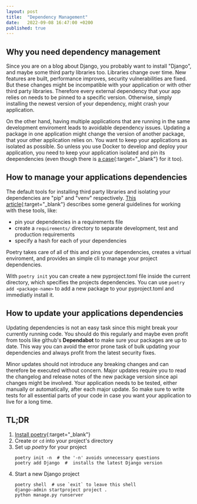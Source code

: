 ```yaml
---
layout: post
title:  "Dependency Management"
date:   2022-09-08 16:47:00 +0200
published: true
---
```


## Why you need dependency management

Since you are on a blog about Django, you probably want to install "Django", and maybe some third party libraries too.
Libraries change over time.
New features are built, performance improves, security vulnerabilities are fixed.
But these changes might be incompatible with your application or with other third party libraries.
Therefore every external dependency that your app relies on needs to be pinned to a specific version.
Otherwise, simply installing the newest version of your dependency, might crash your application.

On the other hand, having multiple applications that are running in the same development enviroment leads to avoidable dependency issues.
Updating a package in one application might change the version of another package, that your other application relies on.
You want to keep your applications as isolated as possible.
So unless you use Docker to develop and deploy your application, you need to keep your application isolated and pin its deependencies (even though there is [a case][venv-in-docker]{:target="_blank"} for it too).

## How to manage your applications dependencies

The default tools for installing third party libraries and isolating your dependencies are "pip" and "venv" respectively.
[This article][2]{:target="_blank"} describes some general guidelines for working with these tools, like:
* pin your dependencies in a requirements file
* create a `requirements/` directory to separate development, test and production requirements
* specify a hash for each of your dependencies

Poetry takes care of all of this and pins your dependencies, creates a virtual enviroment, and provides an simple cli to manage your project dependencies.

With `poetry init` you can create a new pyproject.toml file inside the current directory, which specifies the projects dependencies.
You can use `poetry add <package-name>` to add a new package to your pyproject.toml and immediatly install it.

## How to update your applications dependencies
Updating dependencies is not an easy task since this might break your currently running code.
You should do this regularly and maybe even profit from tools like github's **Dependabot** to make sure your packages are up to date.
This way you can avoid the error prone task of bulk updating your dependencies and always profit from the latest security fixes.

Minor updates should not introduce any breaking changes and can therefore be executed without concern.
Major updates require you to read the changelog and release notes of the new package version since api changes might be involved.
Your application needs to be tested, either manually or automatically, after each major update.
So make sure to write tests for all essential parts of your code in case you want your application to live for a long time.


## TL;DR

1. [Install poetry][install-poetry]{:target="_blank"}
2. Create or `cd` into your project's directory
3. Set up *poetry* for your project
    ```shell
    poetry init -n  # the '-n' avoids unnecessary questions
    poetry add Django  #  installs the latest Django version
    ```
4. Start a new Django project
    ```shell
    poetry shell  # use `exit` to leave this shell
    django-admin startproject project .
    python manage.py runserver
    ```

[1]: https://realpython.com/dependency-management-python-poetry/
[2]: https://www.b-list.org/weblog/2022/may/13/boring-python-dependencies/
[install-poetry]: https://python-poetry.org/docs/#installation
[venv-in-docker]: https://www.b-list.org/weblog/2022/may/13/boring-python-dependencies/#:~:text=And%20even%20if%20you%E2%80%99re%20deploying%20in%20a%20container%20which%20you%20know%20has%20only%20one%20Python%20interpreter%20in%20it%2C%20I%20still%20urge%20you%20to%20create%20a%20virtual%20environment%20inside%20it%20anyway
